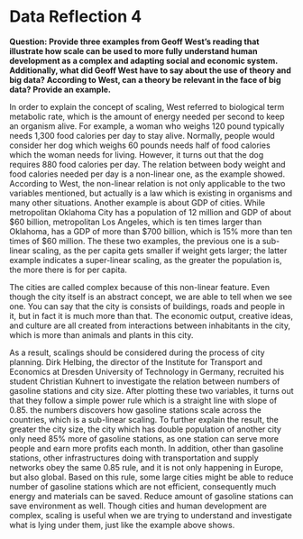 # Data Reflection 4

__Question: Provide three examples from Geoff West’s reading that illustrate how scale can be used to more fully understand human development as a complex and adapting social and economic system.  Additionally, what did Geoff West have to say about the use of theory and big data?  According to West, can a theory be relevant in the face of big data?  Provide an example.__


In order to explain the concept of scaling, West referred to biological term metabolic rate, which is the amount of energy needed per second to keep an organism alive. For example, a woman who weighs 120 pound typically needs 1,300 food calories per day to stay alive. Normally, people would consider her dog which weighs 60 pounds needs half of food calories which the woman needs for living. However, it turns out that the dog requires 880 food calories per day. The relation between body weight and food calories needed per day is a non-linear one, as the example showed. According to West, the non-linear relation is not only applicable to the two variables mentioned, but actually is a law which is existing in organisms and many other situations. Another example is about GDP of cities. While metropolitan Oklahoma City has a population of 12 million and GDP of about $60 billion, metropolitan Los Angeles, which is ten times larger than Oklahoma, has a GDP of more than $700 billion, which is 15% more than ten times of $60 million. The these two examples, the previous one is a sub-linear scaling, as the per capita gets smaller if weight gets larger; the latter example indicates a super-linear scaling, as the greater the population is, the more there is for per capita.

The cities are called complex because of this non-linear feature. Even though the city itself is an abstract concept, we are able to tell when we see one. You can say that the city is consists of buildings, roads and people in it, but in fact it is much more than that. The economic output, creative ideas, and culture are all created from interactions between inhabitants in the city, which is more than animals and plants in this city.

As a result, scalings should be considered during the process of city planning. Dirk Helbing, the director of the Institute for Transport and Economics at Dresden University of Technology in Germany, recruited his student Christian Kuhnert to investigate the relation between numbers of gasoline stations and city size. After plotting these two variables, it turns out that they follow a simple power rule which is a straight line with slope of 0.85. the numbers discovers how gasoline stations scale across the countries, which is a sub-linear scaling. To further explain the result, the greater the city size, the city which has double population of another city only need 85% more of gasoline stations, as one station can serve more people and earn more profits each month. In addition, other than gasoline stations, other infrastructures doing with transportation and supply networks obey the same 0.85 rule, and it is not only happening in Europe, but also global. Based on this rule,  some large cities might be able to reduce number of gasoline stations which are not efficient, consequently much energy and materials can be saved. Reduce amount of gasoline stations can save environment as well. Though cities and human development are complex, scaling is useful when we are trying to understand and investigate what is lying under them, just like the example above shows.
